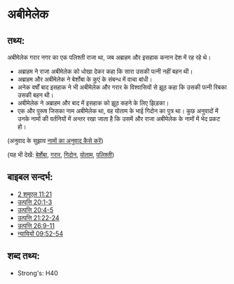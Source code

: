 # अबीमेलेक #

## तथ्य: ##

अबीमेलेक गरार नगर का एक पलिश्ती राजा था, जब अब्राहम और इसहाक कनान देश में रह रहे थे।

* अब्राहम ने राजा अबीमेलेक को धोखा देकर कहा कि सारा उसकी पत्नी नहीं बहन थी।
* अब्राहम और अबीमेलेक ने बेर्शोबा के कुएं के संबन्ध में वाचा बांधी।
* अनेक वर्षों बाद इसहाक ने भी अबीमेलेक और गरार के विश्वासियों से झूठ कहा कि उसकी पत्नी रिबका उसकी बहन थी।
* अबीमेलेक ने अब्राहम और बाद में इसहाक को झूठ कहने के लिए झिड़का।
* एक और पुरूष जिसका नाम अबीमेलेक था, वह योताम के भाई गिदोन का पुत्र था। कुछ अनुवादों में उनके नामों की वर्तनियों में अन्तर रखा जाता है कि उसमें और राजा अबीमेलेक के नामों में भेद प्रकट हो।

(अनुवाद के सुझाव [नामों का अनुवाद कैसे करें](rc://en/ta/man/translate/translate-names))

(यह भी देखें: [बेर्शेबा](../names/beersheba.md), [गरार](../names/gerar.md), [गिदोन](../names/gideon.md), [योताम](../names/jotham.md), [पलिश्ती](../names/philistines.md))

## बाइबल सन्दर्भ: ##

* [2 शमूएल 11:21](rc://en/tn/help/2sa/11/21)
* [उत्पत्ति 20:1-3](rc://en/tn/help/gen/20/01)
* [उत्पत्ति 20:4-5](rc://en/tn/help/gen/20/04)
* [उत्पत्ति 21:22-24](rc://en/tn/help/gen/21/22)
* [उत्पत्ति 26:9-11](rc://en/tn/help/gen/26/09)
* [न्यायियों 09:52-54](rc://en/tn/help/jdg/09/52)

## शब्द तथ्य: ##

* Strong's: H40
